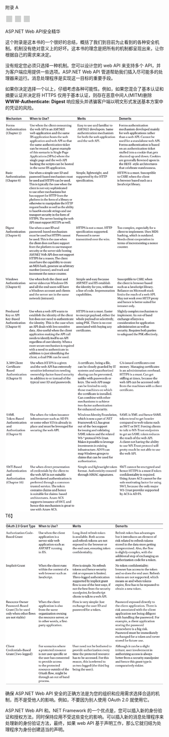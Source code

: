 附录 A

![image](img/frontdot.jpg)

ASP.NET Web API安全精华

这个附录是这本书的一个很好的总结，概括了我们到目前为止看到的各种安全机制。机制没有绝对意义上的好坏。这本书的理念是把所有的机制都呈现出来，让你根据自己的需求来决定。

没有规定您必须只选择一种机制。您可以设计您的 web API 来支持多个 API，并为客户端应用提供一些选项。ASP.NET Web API 管道帮助我们插入尽可能多的处理器来运行。消息处理程序是实现这一目标的重要手段。

如果你决定选择一个以上，仔细考虑各种可能性。例如，如果您混合了基本认证和摘要认证并决定将 HTTPS 仅用于基本认证，则存在恶意中间人(MITM)删除 **WWW-Authenticate: Digest** 响应报头并诱骗客户端以明文形式发送基本方案中的凭证的风险。

![image](img/TableA-1.jpg)
![image](img/TableA-1a.jpg)
![image](img/TableA-1b.jpg)
T6】

![image](img/TableA-2.jpg)

确保 ASP.NET Web API 安全的正确方法是为您的组织和应用需求选择合适的机制，而不是受他人的影响。例如，不要因为别人使用 OAuth 2.0 就使用它。

ASP.NET Web API 和。NET Framework 的一个优点是，您可以插入新的身份验证和授权方法，同时保持应用不受这些变化的影响。可以插入新的消息处理程序来处理新的身份验证方法，最终，如果 web API 基于声明工作，那么它就归结为处理程序为身份创建适当的声明。